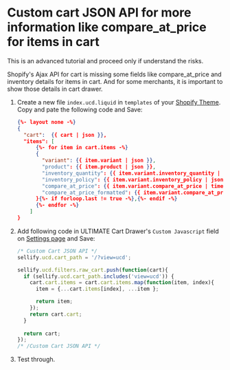 # Custom cart JSON API for more information like compare_at_price for items in cart

This is an advanced tutorial and proceed only if understand the risks.

Shopify's Ajax API for cart is missing some fields like compare_at_price and inventory details for items in cart. And for some merchants, it is important to show those details in cart drawer.

1. Create a new file `index.ucd.liquid` in `templates` of your [Shopify Theme](https://shopify.com/admin/themes/current). Copy and pate the following code and Save:

    ```json
    {%- layout none -%}
    { 
      "cart":  {{ cart | json }},
      "items": [
          {%- for item in cart.items -%}
          {
            "variant": {{ item.variant | json }},
            "product": {{ item.product | json }},
            "inventory_quantity": {{ item.variant.inventory_quantity | times: 1 }},
            "inventory_policy": {{ item.variant.inventory_policy | json }},
            "compare_at_price": {{ item.variant.compare_at_price | times: 1  }},
            "compare_at_price_formatted": {{ item.variant.compare_at_price | money | json }}
          }{%- if forloop.last != true -%},{%- endif -%}
          {%- endfor -%}
        ]
    }
    ```

2. Add following code in ULTIMATE Cart Drawer's `Custom Javascript` field on [Settings page](https://ucd.sellifyapps.com/settings) and Save:

    ```jsx
    /* Custom Cart JSON API */
    sellify.ucd.cart_path = '/?view=ucd';

    sellify.ucd.filters.raw_cart.push(function(cart){
      if (sellify.ucd.cart_path.includes('view=ucd')) {
        cart.cart.items = cart.cart.items.map(function(item, index){
          item = {...cart.items[index], ...item };

          return item;
        });
        return cart.cart;
      }
      
      return cart;
    });
    /* /Custom Cart JSON API */
    ```

3. Test through.
